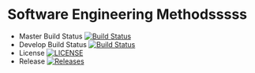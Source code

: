 # Software Engineering Methodsssss

- Master Build Status [![Build Status](https://travis-ci.org/EinGyinMoe/sem.svg?branch=master)](https://travis-ci.org/EinGyinMoe/sem)
- Develop Build Status [![Build Status](https://travis-ci.org/EinGyinMoe/sem.svg?branch=develop)](https://travis-ci.org/EinGyinMoe/sem)
- License [![LICENSE](https://img.shields.io/github/license/EinGyinMoe/sem.svg?style=flat-square)](https://github.com/EinGyinMoe/sem/blob/master/LICENSE)
- Release [![Releases](https://img.shields.io/github/release/EinGyinMoe/sem/all.svg?style=flat-square)](https://github.com/EinGyinMoe/sem/releases)